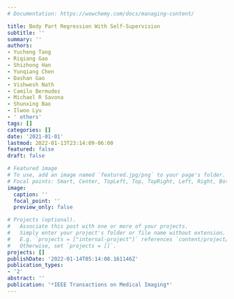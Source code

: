 ```yaml
---
# Documentation: https://wowchemy.com/docs/managing-content/

title: Body Part Regression With Self-Supervision
subtitle: ''
summary: ''
authors:
- Yucheng Tang
- Riqiang Gao
- Shizhong Han
- Yunqiang Chen
- Dashan Gao
- Vishwesh Nath
- Camilo Bermudez
- Michael R Savona
- Shunxing Bao
- Ilwoo Lyu
- ' others'
tags: []
categories: []
date: '2021-01-01'
lastmod: 2022-01-13T23:14:09-06:00
featured: false
draft: false

# Featured image
# To use, add an image named `featured.jpg/png` to your page's folder.
# Focal points: Smart, Center, TopLeft, Top, TopRight, Left, Right, BottomLeft, Bottom, BottomRight.
image:
  caption: ''
  focal_point: ''
  preview_only: false

# Projects (optional).
#   Associate this post with one or more of your projects.
#   Simply enter your project's folder or file name without extension.
#   E.g. `projects = ["internal-project"]` references `content/project/deep-learning/index.md`.
#   Otherwise, set `projects = []`.
projects: []
publishDate: '2022-01-14T05:14:08.161146Z'
publication_types:
- '2'
abstract: ''
publication: '*IEEE Transactions on Medical Imaging*'
---
```

